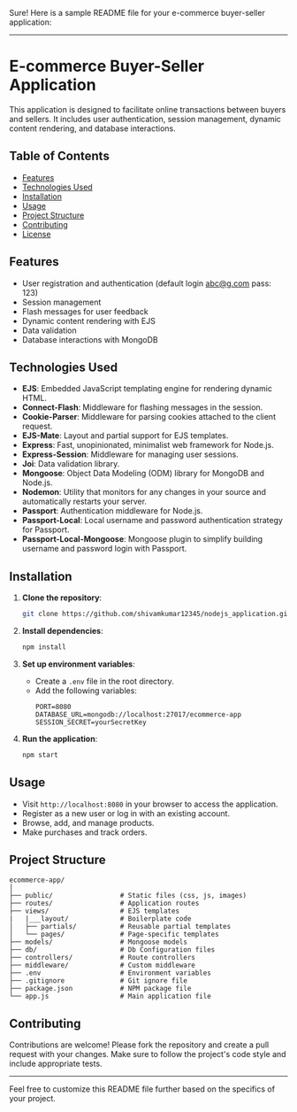 Sure! Here is a sample README file for your e-commerce buyer-seller application:

---

# E-commerce Buyer-Seller Application

This application is designed to facilitate online transactions between buyers and sellers. It includes user authentication, session management, dynamic content rendering, and database interactions.

## Table of Contents
- [Features](#features)
- [Technologies Used](#technologies-used)
- [Installation](#installation)
- [Usage](#usage)
- [Project Structure](#project-structure)
- [Contributing](#contributing)
- [License](#license)

## Features
- User registration and authentication (default login abc@g.com pass: 123)
- Session management
- Flash messages for user feedback
- Dynamic content rendering with EJS
- Data validation
- Database interactions with MongoDB

## Technologies Used
- **EJS**: Embedded JavaScript templating engine for rendering dynamic HTML.
- **Connect-Flash**: Middleware for flashing messages in the session.
- **Cookie-Parser**: Middleware for parsing cookies attached to the client request.
- **EJS-Mate**: Layout and partial support for EJS templates.
- **Express**: Fast, unopinionated, minimalist web framework for Node.js.
- **Express-Session**: Middleware for managing user sessions.
- **Joi**: Data validation library.
- **Mongoose**: Object Data Modeling (ODM) library for MongoDB and Node.js.
- **Nodemon**: Utility that monitors for any changes in your source and automatically restarts your server.
- **Passport**: Authentication middleware for Node.js.
- **Passport-Local**: Local username and password authentication strategy for Passport.
- **Passport-Local-Mongoose**: Mongoose plugin to simplify building username and password login with Passport.

## Installation
1. **Clone the repository**:
    ```bash
    git clone https://github.com/shivamkumar12345/nodejs_application.git
    ```

2. **Install dependencies**:
    ```bash
    npm install
    ```

3. **Set up environment variables**:
    - Create a `.env` file in the root directory.
    - Add the following variables:
        ```env
        PORT=8080
        DATABASE_URL=mongodb://localhost:27017/ecommerce-app
        SESSION_SECRET=yourSecretKey
        ```

4. **Run the application**:
    ```bash
    npm start
    ```

## Usage
- Visit `http://localhost:8080` in your browser to access the application.
- Register as a new user or log in with an existing account.
- Browse, add, and manage products.
- Make purchases and track orders.

## Project Structure
```
ecommerce-app/
│
├── public/                 # Static files (css, js, images)
├── routes/                 # Application routes
├── views/                  # EJS templates
|   |___layout/             # Boilerplate code
│   ├── partials/           # Reusable partial templates
│   └── pages/              # Page-specific templates
├── models/                 # Mongoose models
├── db/                     # Db Configuration files
├── controllers/            # Route controllers
├── middleware/             # Custom middleware
├── .env                    # Environment variables
├── .gitignore              # Git ignore file
├── package.json            # NPM package file
└── app.js                  # Main application file
```

## Contributing
Contributions are welcome! Please fork the repository and create a pull request with your changes. Make sure to follow the project's code style and include appropriate tests.

---

Feel free to customize this README file further based on the specifics of your project.